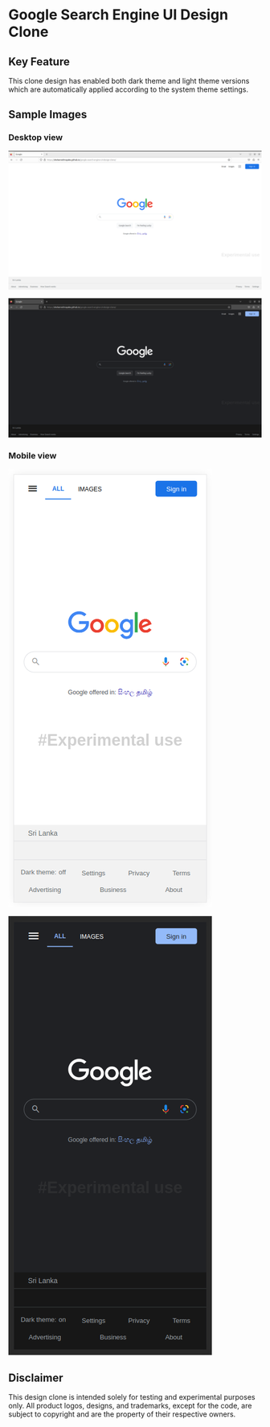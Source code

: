 # Google Search Engine UI Design Clone

## Key Feature
This clone design has enabled both dark theme and light theme versions which are automatically applied according to the system theme settings.

## Sample Images

### Desktop view

![Google UI Desin Clone - Light Theme](img/readme-file-img/google-ui-lightmode.png)

![Google UI Desin Clone - Dark Theme](img/readme-file-img/google-ui-darkmode.png)

### Mobile view

![Google UI Desin Clone - Light Theme - mobile view](img/readme-file-img/google-ui-mobile-lightmode.png)

![Google UI Desin Clone - Dark Theme - mobile view](img/readme-file-img/google-ui-mobile-darkmode.png)

## Disclaimer
This design clone is intended solely for testing and experimental purposes only. All product logos, designs, and trademarks, except for the code, are subject to copyright and are the property of their respective owners.